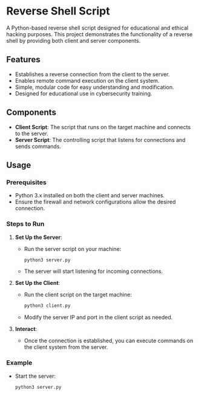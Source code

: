 # Reverse Shell Script

A Python-based reverse shell script designed for educational and ethical hacking purposes. This project demonstrates the functionality of a reverse shell by providing both client and server components.

## Features
- Establishes a reverse connection from the client to the server.
- Enables remote command execution on the client system.
- Simple, modular code for easy understanding and modification.
- Designed for educational use in cybersecurity training.

## Components
- **Client Script**: The script that runs on the target machine and connects to the server.
- **Server Script**: The controlling script that listens for connections and sends commands.

## Usage
### Prerequisites
- Python 3.x installed on both the client and server machines.
- Ensure the firewall and network configurations allow the desired connection.

### Steps to Run
1. **Set Up the Server**:
   - Run the server script on your machine:  
     ```bash
     python3 server.py
     ```
   - The server will start listening for incoming connections.

2. **Set Up the Client**:
   - Run the client script on the target machine:  
     ```bash
     python3 client.py
     ```
   - Modify the server IP and port in the client script as needed.

3. **Interact**:
   - Once the connection is established, you can execute commands on the client system from the server.

### Example
- Start the server:  
  ```bash
  python3 server.py
